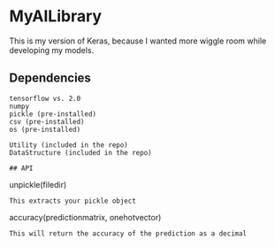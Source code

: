 # MyAILibrary
 
This is my version of Keras, because I wanted more wiggle room while developing my models. 

## Dependencies
```
tensorflow vs. 2.0
numpy
pickle (pre-installed)
csv (pre-installed)
os (pre-installed)

Utility (included in the repo)
DataStructure (included in the repo)

## API

```
unpickle(filedir)
```
This extracts your pickle object

```
accuracy(predictionmatrix, onehotvector)
```
This will return the accuracy of the prediction as a decimal